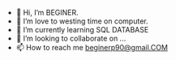 - 👋 Hi, I’m BEGINER.
- 👀 I’m love to westing time on computer.
- 🌱 I’m currently learning SQL DATABASE
- 💞️ I’m looking to collaborate on ...
- 📫 How to reach me beginerp90@gmail.COM

<!---
gulhane1998/gulhane1998 is a ✨ special ✨ repository because its `README.md` (this file) appears on your GitHub profile.
You can click the Preview link to take a look at your changes.
--->
